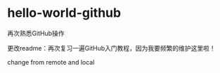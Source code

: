 # hello-world-github
再次熟悉GitHub操作

更改readme：再次复习一遍GitHub入门教程，因为我要频繁的维护这里啦！

change from remote and local